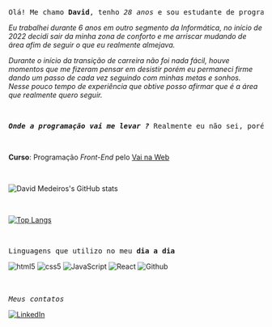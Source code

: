 <pre>Olá! Me chamo <b>David</b>, tenho <i>28 anos</i> e sou estudante de programação <i>Front-End</i>.👋</pre>


  <i>Eu trabalhei durante 6 anos em outro segmento da Informática, no início de 2022 decidi sair da minha zona de conforto e me arriscar mudando de área afim de seguir o que eu realmente almejava. 
  
  Durante o início da transição de carreira não foi nada fácil, houve momentos que me fizeram pensar em desistir porém eu permaneci firme dando um passo de cada vez seguindo com minhas metas e sonhos. Nesse pouco tempo de experiência que obtive posso afirmar que é a área que realmente quero seguir.</i>
  
  <br>
         
  <pre><b><i>Onde a programação vai me levar ?</b></i> Realmente eu não sei, porém estou curioso para descobrir.</pre>
  
<br> 

<b>Curso</b>: Programação <i>Front-End</i> pelo <a href="https://www.vainaweb.com.br/">Vai na Web</a>

<br>

![David Medeiros's GitHub stats](https://github-readme-stats.vercel.app/api?username=dwmedeiros94&show_icons=true&theme=dark)

<br>

[![Top Langs](https://github-readme-stats.vercel.app/api/top-langs/?username=dwmedeiros94&layout=compact)](https://github.com/anuraghazra/github-readme-stats)

<br>

<pre>Linguagens que utilizo no meu <b>dia a dia</b></pre>

<div>
  <img src="https://img.shields.io/badge/HTML5-E34F26?style=for-the-badge&logo=html5&logoColor=white" alt="html5"  />
  <img src="https://img.shields.io/badge/CSS3-1572B6?style=for-the-badge&logo=css3&logoColor=white" alt="css5"  />
  <img src="https://img.shields.io/badge/JavaScript-F7DF1E?style=for-the-badge&logo=javascript&logoColor=black" alt="JavaScript"  />
  <img src="https://img.shields.io/badge/React-20232A?style=for-the-badge&logo=react&logoColor=61DAFB" alt="React"  />
  <img src="https://img.shields.io/badge/GitHub-100000?style=for-the-badge&logo=github&logoColor=white" alt="Github"  />
</div>

<br>

<br>

<pre><i>Meus contatos</i></pre>

[![LinkedIn](https://img.shields.io/badge/LinkedIn-0077B5?style=for-the-badge&logo=linkedin&logoColor=white)](https://www.linkedin.com/in/david-medeiros-28b056235/)
